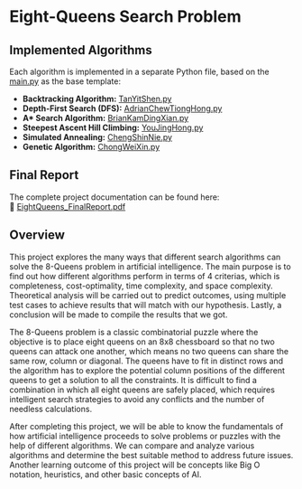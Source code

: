 # Eight-Queens Search Problem

## Implemented Algorithms
Each algorithm is implemented in a separate Python file, based on the [main.py](main.py) as the base template:
- **Backtracking Algorithm:** [TanYitShen.py](TanYitShen.py)
- **Depth-First Search (DFS):** [AdrianChewTiongHong.py](AdrianChewTiongHong.py)
- **A\* Search Algorithm:** [BrianKamDingXian.py](BrianKamDingXian.py)
- **Steepest Ascent Hill Climbing:** [YouJingHong.py](YouJingHong.py)
- **Simulated Annealing:** [ChengShinNie.py](ChengShinNie.py)
- **Genetic Algorithm:** [ChongWeiXin.py](ChongWeiXin.py)

## Final Report
The complete project documentation can be found here:  
📄 [EightQueens_FinalReport.pdf](EightQueens_FinalReport.pdf)

## Overview
This project explores the many ways that different search algorithms can solve the 8-Queens problem in artificial intelligence. The main purpose is to find out how different algorithms perform in terms of 4 criterias, which is completeness, cost-optimality, time complexity, and space complexity. Theoretical analysis will be carried out to predict outcomes, using multiple test cases to achieve results that will match with our hypothesis. Lastly, a conclusion will be made to compile the results that we got.

The 8-Queens problem is a classic combinatorial puzzle where the objective is to place eight queens on an 8x8 chessboard so that no two queens can attack one another, which means no two queens can share the same row, column or diagonal. The queens have to fit in distinct rows and the algorithm has to explore the potential column positions of the different queens to get a solution to all the constraints. It is difficult to find a combination in which all eight queens are safely placed, which requires intelligent search strategies to avoid any conflicts and the number of needless calculations.

After completing this project, we will be able to know the fundamentals of how artificial intelligence proceeds to solve problems or puzzles with the help of different algorithms. We can compare and analyze various algorithms and determine the best suitable method to address future issues. Another learning outcome of this project will be concepts like Big O notation, heuristics, and other basic concepts of AI.
